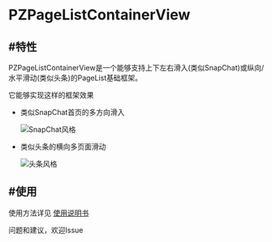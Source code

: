 # PZPageListContainerView


## #特性

PZPageListContainerView是一个能够支持上下左右滑入(类似SnapChat)或纵向/水平滑动(类似头条)的PageList基础框架。

它能够实现这样的框架效果

* 类似SnapChat首页的多方向滑入

  ![SnapChat风格](http://img.pany.fun/18-3-28/27022081.jpg)

* 类似头条的横向多页面滑动

  ![头条风格](http://img.pany.fun/18-3-28/85028526.jpg)



## #使用

使用方法详见 [使用说明书](https://panyfun.github.io/post/PZPageListContainer使用手册/)

问题和建议，欢迎Issue
